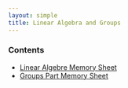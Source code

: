 ```yaml
---
layout: simple
title: Linear Algebra and Groups
---
```


### Contents


- [Linear Algebre Memory Sheet](/study/Imperial_mathematics/year_1/Linear_Algebra_and_Groups/Linear_Algebra_Sheet)
- [Groups Part Memory Sheet](/study/Imperial_mathematics/year_1/Linear_Algebra_and_Groups/Groups_Sheet)